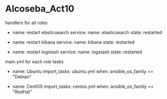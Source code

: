 # Alcoseba_Act10
handlers for all roles

- name: restart elasticsearch
  service:
    name: elasticsearch
    state: restarted

- name: restart kibana
  service:
    name: kibana
    state: restarted

- name: restart logstash
  service:
    name: logstash
    state: restarted

main.yml for each role tasks

- name: Ubuntu
  import_tasks: ubuntu.yml
  when: ansible_os_family == "Debian"

- name: CentOS
  import_tasks: centos.yml
  when: ansible_os_family == "RedHat"
